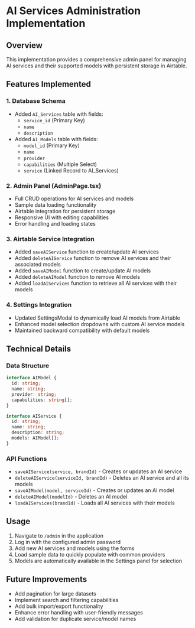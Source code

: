 # AI Services Administration Implementation

## Overview
This implementation provides a comprehensive admin panel for managing AI services and their supported models with persistent storage in Airtable.

## Features Implemented

### 1. Database Schema
- Added `AI_Services` table with fields:
  - `service_id` (Primary Key)
  - `name`
  - `description`
- Added `AI_Models` table with fields:
  - `model_id` (Primary Key)
  - `name`
  - `provider`
  - `capabilities` (Multiple Select)
  - `service` (Linked Record to AI_Services)

### 2. Admin Panel (AdminPage.tsx)
- Full CRUD operations for AI services and models
- Sample data loading functionality
- Airtable integration for persistent storage
- Responsive UI with editing capabilities
- Error handling and loading states

### 3. Airtable Service Integration
- Added `saveAIService` function to create/update AI services
- Added `deleteAIService` function to remove AI services and their associated models
- Added `saveAIModel` function to create/update AI models
- Added `deleteAIModel` function to remove AI models
- Added `loadAIServices` function to retrieve all AI services with their models

### 4. Settings Integration
- Updated SettingsModal to dynamically load AI models from Airtable
- Enhanced model selection dropdowns with custom AI service models
- Maintained backward compatibility with default models

## Technical Details

### Data Structure
```typescript
interface AIModel {
  id: string;
  name: string;
  provider: string;
  capabilities: string[];
}

interface AIService {
  id: string;
  name: string;
  description: string;
  models: AIModel[];
}
```

### API Functions
- `saveAIService(service, brandId)` - Creates or updates an AI service
- `deleteAIService(serviceId, brandId)` - Deletes an AI service and all its models
- `saveAIModel(model, serviceId)` - Creates or updates an AI model
- `deleteAIModel(modelId)` - Deletes an AI model
- `loadAIServices(brandId)` - Loads all AI services with their models

## Usage
1. Navigate to `/admin` in the application
2. Log in with the configured admin password
3. Add new AI services and models using the forms
4. Load sample data to quickly populate with common providers
5. Models are automatically available in the Settings panel for selection

## Future Improvements
- Add pagination for large datasets
- Implement search and filtering capabilities
- Add bulk import/export functionality
- Enhance error handling with user-friendly messages
- Add validation for duplicate service/model names